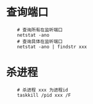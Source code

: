 # 查询端口
``` shell
    # 查询所有在监听端口
    netstat -ano
    # 查询具体在监听端口
    netstat -ano | findstr xxx     
```

# 杀进程
``` shell
    # 杀进程 xxx 为进程id
    taskkill /pid xxx /F
```